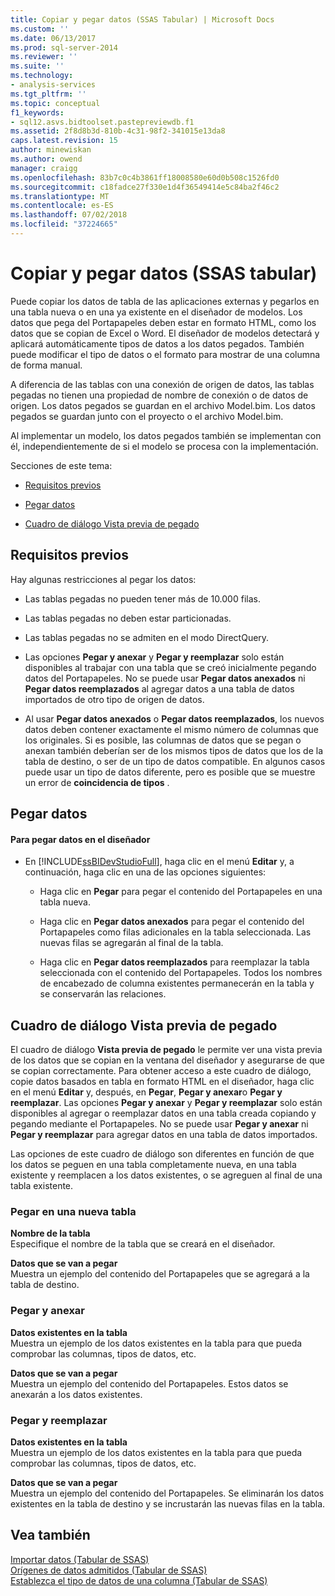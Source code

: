 ```yaml
---
title: Copiar y pegar datos (SSAS Tabular) | Microsoft Docs
ms.custom: ''
ms.date: 06/13/2017
ms.prod: sql-server-2014
ms.reviewer: ''
ms.suite: ''
ms.technology:
- analysis-services
ms.tgt_pltfrm: ''
ms.topic: conceptual
f1_keywords:
- sql12.asvs.bidtoolset.pastepreviewdb.f1
ms.assetid: 2f8d8b3d-810b-4c31-98f2-341015e13da8
caps.latest.revision: 15
author: minewiskan
ms.author: owend
manager: craigg
ms.openlocfilehash: 83b7c0c4b3861ff18008580e60d0b508c1526fd0
ms.sourcegitcommit: c18fadce27f330e1d4f36549414e5c84ba2f46c2
ms.translationtype: MT
ms.contentlocale: es-ES
ms.lasthandoff: 07/02/2018
ms.locfileid: "37224665"
---
```

# <a name="copy-and-paste-data-ssas-tabular"></a>Copiar y pegar datos (SSAS tabular)
  Puede copiar los datos de tabla de las aplicaciones externas y pegarlos en una tabla nueva o en una ya existente en el diseñador de modelos. Los datos que pega del Portapapeles deben estar en formato HTML, como los datos que se copian de Excel o Word. El diseñador de modelos detectará y aplicará automáticamente tipos de datos a los datos pegados. También puede modificar el tipo de datos o el formato para mostrar de una columna de forma manual.  
  
 A diferencia de las tablas con una conexión de origen de datos, las tablas pegadas no tienen una propiedad de nombre de conexión o de datos de origen. Los datos pegados se guardan en el archivo Model.bim. Los datos pegados se guardan junto con el proyecto o el archivo Model.bim.  
  
 Al implementar un modelo, los datos pegados también se implementan con él, independientemente de si el modelo se procesa con la implementación.  
  
 Secciones de este tema:  
  
-   [Requisitos previos](#bkmk_prerequisites)  
  
-   [Pegar datos](#bkmk_paste_data)  
  
-   [Cuadro de diálogo Vista previa de pegado](#bkmk_paste_preview)  
  
##  <a name="bkmk_prerequisites"></a> Requisitos previos  
 Hay algunas restricciones al pegar los datos:  
  
-   Las tablas pegadas no pueden tener más de 10.000 filas.  
  
-   Las tablas pegadas no deben estar particionadas.  
  
-   Las tablas pegadas no se admiten en el modo DirectQuery.  
  
-   Las opciones **Pegar y anexar** y **Pegar y reemplazar** solo están disponibles al trabajar con una tabla que se creó inicialmente pegando datos del Portapapeles. No se puede usar **Pegar datos anexados** ni **Pegar datos reemplazados** al agregar datos a una tabla de datos importados de otro tipo de origen de datos.  
  
-   Al usar **Pegar datos anexados** o **Pegar datos reemplazados**, los nuevos datos deben contener exactamente el mismo número de columnas que los originales. Si es posible, las columnas de datos que se pegan o anexan también deberían ser de los mismos tipos de datos que los de la tabla de destino, o ser de un tipo de datos compatible. En algunos casos puede usar un tipo de datos diferente, pero es posible que se muestre un error de **coincidencia de tipos** .  
  
##  <a name="bkmk_paste_data"></a> Pegar datos  
  
#### <a name="to-paste-data-into-the-designer"></a>Para pegar datos en el diseñador  
  
-   En [!INCLUDE[ssBIDevStudioFull](../includes/ssbidevstudiofull-md.md)], haga clic en el menú **Editar** y, a continuación, haga clic en una de las opciones siguientes:  
  
    -   Haga clic en **Pegar** para pegar el contenido del Portapapeles en una tabla nueva.  
  
    -   Haga clic en **Pegar datos anexados** para pegar el contenido del Portapapeles como filas adicionales en la tabla seleccionada. Las nuevas filas se agregarán al final de la tabla.  
  
    -   Haga clic en **Pegar datos reemplazados** para reemplazar la tabla seleccionada con el contenido del Portapapeles. Todos los nombres de encabezado de columna existentes permanecerán en la tabla y se conservarán las relaciones.  
  
##  <a name="bkmk_paste_preview"></a> Cuadro de diálogo Vista previa de pegado  
 El cuadro de diálogo **Vista previa de pegado** le permite ver una vista previa de los datos que se copian en la ventana del diseñador y asegurarse de que se copian correctamente. Para obtener acceso a este cuadro de diálogo, copie datos basados en tabla en formato HTML en el diseñador, haga clic en el menú **Editar** y, después, en **Pegar**, **Pegar y anexar**o **Pegar y reemplazar**. Las opciones **Pegar y anexar** y **Pegar y reemplazar** solo están disponibles al agregar o reemplazar datos en una tabla creada copiando y pegando mediante el Portapapeles. No se puede usar **Pegar y anexar** ni **Pegar y reemplazar** para agregar datos en una tabla de datos importados.  
  
 Las opciones de este cuadro de diálogo son diferentes en función de que los datos se peguen en una tabla completamente nueva, en una tabla existente y reemplacen a los datos existentes, o se agreguen al final de una tabla existente.  
  
### <a name="paste-to-new-table"></a>Pegar en una nueva tabla  
 **Nombre de la tabla**  
 Especifique el nombre de la tabla que se creará en el diseñador.  
  
 **Datos que se van a pegar**  
 Muestra un ejemplo del contenido del Portapapeles que se agregará a la tabla de destino.  
  
### <a name="paste-append"></a>Pegar y anexar  
 **Datos existentes en la tabla**  
 Muestra un ejemplo de los datos existentes en la tabla para que pueda comprobar las columnas, tipos de datos, etc.  
  
 **Datos que se van a pegar**  
 Muestra un ejemplo del contenido del Portapapeles. Estos datos se anexarán a los datos existentes.  
  
### <a name="paste-replace"></a>Pegar y reemplazar  
 **Datos existentes en la tabla**  
 Muestra un ejemplo de los datos existentes en la tabla para que pueda comprobar las columnas, tipos de datos, etc.  
  
 **Datos que se van a pegar**  
 Muestra un ejemplo del contenido del Portapapeles. Se eliminarán los datos existentes en la tabla de destino y se incrustarán las nuevas filas en la tabla.  
  
## <a name="see-also"></a>Vea también  
 [Importar datos &#40;Tabular de SSAS&#41;](import-data-ssas-tabular.md)   
 [Orígenes de datos admitidos &#40;Tabular de SSAS&#41;](tabular-models/data-sources-supported-ssas-tabular.md)   
 [Establezca el tipo de datos de una columna &#40;Tabular de SSAS&#41;](tabular-models/set-the-data-type-of-a-column-ssas-tabular.md)  
  
  

